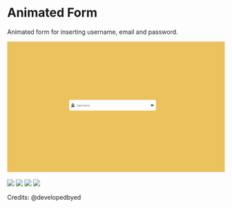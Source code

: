 # Animated Form

Animated form for inserting username, email and password.

![alt text](https://github.com/haradwaith03/animatedForm/blob/master/form.PNG)

![](https://img.shields.io/badge/-JavaScript-F7DF1E?logo=JavaScript&logoColor=white&style=flat) 
![](https://img.shields.io/badge/-HTML5-E34F26?logo=HTML5&logoColor=white&style=flat) 
![](https://img.shields.io/badge/-CSS3-1572B6?logo=CSS3&style=flat)
![](https://img.shields.io/badge/-fontAwesome-339AF0?logo=fontAwesome&logoColor=white&style=flat)

Credits: @developedbyed

